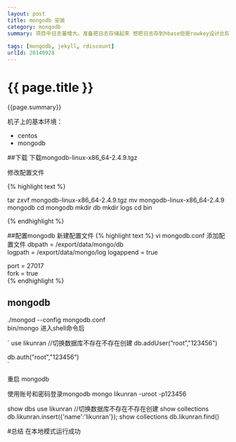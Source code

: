 ```yaml
---
layout: post
title: mongodb 安装
category: mongodb
summary: 项目中日志量增大。准备把日志存储起来 想把日志存到hbase但是rowkey设计比较麻烦。而且日之后查询到纬度也比较多。今天尝试把日志先写到redis 然后用队列在同步到mongodb.
 
tags: [mongodb, jekyll, rdiscount]
urlId: 20140928
---
```


{{ page.title }}
================

{{page.summary}}

机子上的基本环境：

- centos  
- mongodb

##下载
  下载mongodb-linux-x86_64-2.4.9.tgz
    
  修改配置文件
  
  {% highlight text %}
  
tar zxvf mongodb-linux-x86_64-2.4.9.tgz
mv mongodb-linux-x86_64-2.4.9 mongodb
cd mongodb
mkdir db
mkdir logs
cd bin


 {% endhighlight %}
 
##配置mongodb
新建配置文件
  {% highlight text %}
  vi mongodb.conf
添加配置文件
dbpath = /export/data/mongo/db            
logpath = /export/data/mongo/log
logappend = true                  
 
port = 27017                     
fork = true                        
 {% endhighlight %}


## mongodb

  ./mongod --config mongodb.conf  
  bin/mongo
  进入shell命令后
  
  ` 
use likunran //切换数据库不存在不存在创建
db.addUser(“root”,"123456")

db.auth("root","123456”)  
 `
 
重启 mongodb

使用账号和密码登录mongodb
mongo likunran -uroot -p123456

show dbs
use likunran //切换数据库不存在不存在创建
show collections
db.likunran.insert({'name':'likunran'});
show collections
db.likunran.find()

#总结
在本地模式运行成功 
